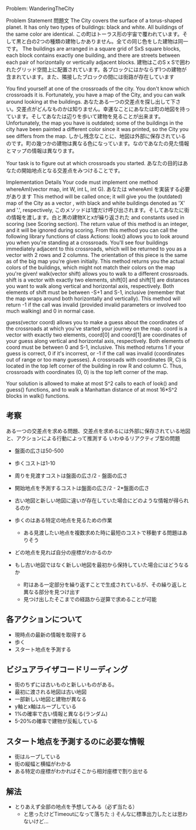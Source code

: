 Problem: WanderingTheCity

Problem Statement
問題文
The City covers the surface of a torus-shaped planet. It has only two types of buildings: black and white. All buildings of the same color are identical.
この町はトーラス形の宇宙で覆われています。そして黒と白の2つの種類の建物しかありません。全ての同じ色をした建物は同一です。
The buildings are arranged in a square grid of SxS square blocks, each block contains exactly one building, and there are streets between each pair of horizontally or vertically adjacent blocks.
建物はこのS x Sで囲われたグリッド空間上に配置されています。各ブロックにはかならず1つの建物が含まれています。また、隣接したブロックの間には街路が存在しています

You find yourself at one of the crossroads of the city. You don't know which crossroads it is. Fortunately, you have a map of the City, and you can walk around looking at the buildings.
あなたある一つの交差点を探し出して下さい。交差点がどんなものかは知りません。幸運なことにあなたは町の地図を持っています。そしてあなたは辺りを歩いて建物を見ることが出来ます。
Unfortunately, the map you have is outdated; some of the buildings in the city have been painted a different color since it was printed, so the City you see differs from the map.
しかし残念なことに、地図は外部に保存されているのです。町の幾つかの建物は異なる色になっています。なのであなたの見た情報とマップの情報は異なります。

Your task is to figure out at which crossroads you started.
あなたの目的はあなたの開始地点となる交差点をみつけることです。

Implementation Details
Your code must implement one method whereAmI(vector <string> map, int W, int L, int G).
あなたは whereAmI を実装する必要があります
This method will be called once; it will give you the (outdated) map of the City as a vector <string>, with black and white buildings denoted as 'X' and '.', respectively,
このメソッドは1度だけ呼び出されます。そしてあなたに街の情報を渡します。白と黒の建物Xとxが繰り返された
and constants used in scoring (see Scoring section). The return value of this method is an integer, and it will be ignored during scoring. From this method you can call the following library functions of class Actions:
look() allows you to look around you when you're standing at a crossroads.
You'll see four buildings immediately adjacent to this crossroads, which will be returned to you as a vector <string> with 2 rows and 2 columns. The orientation of this piece is the same as of the big map you're given initially. This method returns you the actual colors of the buildings, which might not match their colors on the map you're given!
walk(vector <int> shift) allows you to walk to a different crossroads. shift is a vector <int> with exactly two elements, shift[0] and shift[1] are distances you want to walk along vertical and horizontal axis, respectively. Both elements of shift must be between -S+1 and S-1, inclusive (remember that the map wraps around both horizontally and vertically). This method will return -1 if the call was invalid (provided invalid parameters or involved too much walking) and 0 in normal case.

guess(vector <int> coord) allows you to make a guess about the coordinates of the crossroads at which you've started your journey on the map.
coord is a vector <int> with exactly two elements, coord[0] and coord[1] are coordinates of your guess along vertical and horizontal axis, respectively.
Both elements of coord must be between 0 and S-1, inclusive. This method returns 1 if your guess is correct, 0 if it's incorrest, or -1 if the call was invalid (coordinates out of range or too many guesses).
A crossroads with coordinates (R, C) is located in the top left corner of the building in row R and column C. Thus, crossroads with coordinates (0, 0) is the top left corner of the map.

Your solution is allowed to make at most S^2 calls to each of look() and guess() functions, and to walk a Manhattan distance of at most 16*S^2 blocks in walk() functions.


## 考察

ある一つの交差点を求める問題、交差点を求めるには外部に保存されている地図と、アクションによる行動によって推測する
いわゆるリアクティブ型の問題

  * 盤面の広さは50-500
  * 歩くコストは1-10
  * 周りを見渡すコストは盤面の広さ/2 - 盤面の広さ
  * 開始地点を予測するコストは盤面の広さ/2 - 2*盤面の広さ

  * 古い地図と新しい地図に違いが存在していた場合にどのような情報が得られるのか
  * 歩くのはある特定の地点を見るための作業
    * ある見渡したい地点を複数求めた時に最短のコストで移動する問題はありそう
  * どの地点を見れば自分の座標がわかるのか

  * もし古い地図ではなく新しい地図を最初から保持していた場合にはどうなるか
    * 町はある一定部分を繰り返すことで生成されているが、その繰り返しと異なる部分を見つけ出す
    * 見つけ出したそこまでの経路から逆算で求めることが可能

## 各アクションについて

  * 現時点の最新の情報を取得する
  * 歩く
  * スタート地点を予測する

## ビジュアライザコードリーディング

  * 街のちずには古いものと新しいものがある。
  * 最初に渡される地図は古い地図
  * 一部新しい地図と建物が異なる
  * y軸とx軸はループしている
  * 1%の確率で古い情報と異なる(ランダム)
  * 5-20%の確率で建物が反転している

## スタート地点を予測するのに必要な情報

  * 街はループしている
  * 街の縦幅と横幅がわかる
  * ある特定の座標がわかればそこから相対座標で割り出せる

## 解法

 * とりあえず全部の地点を予想してみる（必ず当たる）
   * と思ったけどTimeoutになって落ちた :) そんなに標準出力したとは思わないけど...
